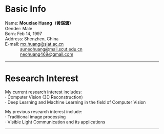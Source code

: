 # Basic Info
Name: **Mouxiao Huang（黄谋潇）**  
Gender: Male  
Born: Feb 14, 1997  
Address: Shenzhen, China  
E-mail: mx.huang@siat.ac.cn  
       &ensp;&ensp;&ensp;&ensp;&ensp;&ensp;&ensp;auneohuang@mail.scut.edu.cn  
       &ensp;&ensp;&ensp;&ensp;&ensp;&ensp;&ensp;neohuang469@gmail.com  

---  

# Research Interest
My current research interest includes:  
· Computer Vision (3D Reconstruction)  
· Deep Learning and Machine Learning in the field of Computer Vision  
  
My previous research interest include:  
· Traditional image processing  
· Visible Light Communication and its applications  

---  

